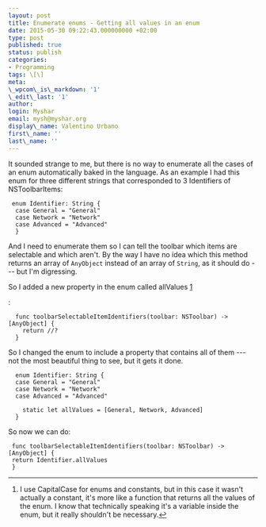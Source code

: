 ```yaml
---
layout: post
title: Enumerate enums - Getting all values in an enum
date: 2015-05-30 09:22:43.000000000 +02:00
type: post
published: true
status: publish
categories:
- Programming
tags: \[\]
meta:
\_wpcom\_is\_markdown: '1'
\_edit\_last: '1'
author:
login: Myshar
email: mysh@myshar.org
display\_name: Valentino Urbano
first\_name: ''
last\_name: ''
---
```


It sounded strange to me, but there is no way to enumerate all the cases of an enum automatically baked in the language. As an example I had this enum for three different strings that corresponded to 3 Identifiers of NSToolbarItems:

     enum Identifier: String {
      case General = "General"
      case Network = "Network"
      case Advanced = "Advanced"
      }

And I need to enumerate them so I can tell the toolbar which items are selectable and which aren't. By the way I have no idea which this method returns an array of `AnyObject` instead of an array of `String`, as it should do --- but I'm digressing.

So I added a new property in the enum called allValues [1][0]

:

      func toolbarSelectableItemIdentifiers(toolbar: NSToolbar) -> [AnyObject] {
        return //?
      }

So I changed the enum to include a property that contains all of them --- not the most beautiful thing to see, but it gets it done.

      enum Identifier: String {
      case General = "General"
      case Network = "Network"
      case Advanced = "Advanced"
        
        static let allValues = [General, Network, Advanced]
      }

So now we can do:

     func toolbarSelectableItemIdentifiers(toolbar: NSToolbar) -> [AnyObject] {
     return Identifier.allValues
     }

---

1. I use CapitalCase for enums and constants, but in this case it wasn't actually a constant, it's more like a function that returns all the values of the enum. I know that technically speaking it's a variable inside the enum, but it really shouldn't be necessary.[↩][1]


[0]: #f1-052915
[1]: #r1-052915